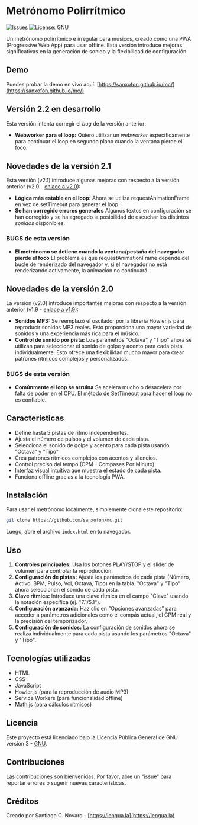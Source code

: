 # Metrónomo Polirrítmico

[![Issues](https://img.shields.io/github/issues/sanxofon/mc)](https://github.com/sanxofon/mc/issues)
[![License: GNU](https://img.shields.io/badge/License-GNU-blue.svg)](https://www.gnu.org/licenses/gpl-3.0)

Un metrónomo polirrítmico e irregular para músicos, creado como una PWA (Progressive Web App) para usar offline. Esta versión introduce mejoras significativas en la generación de sonido y la flexibilidad de configuración.

## Demo

Puedes probar la demo en vivo aquí: [https://sanxofon.github.io/mc/](https://sanxofon.github.io/mc/)

## Versión 2.2 en desarrollo

Esta versión intenta corregir el *bug* de la versión anterior:

* **Webworker para el loop:**  Quiero utilizar un *webworker* específicamente para continuar el loop en segundo plano cuando la ventana pierde el foco.

## Novedades de la versión 2.1

Esta versión (v2.1) introduce algunas mejoras con respecto a la versión anterior (v2.0 - [enlace a v2.0](https://github.com/sanxofon/mc/tree/v2.0)):

* **Lógica más estable en el loop:**  Ahora se utiliza requestAnimationFrame en vez de setTimeout para generar el loop.
* **Se han corregido errores generales** Algunos textos en configuración se han corregido y se ha agregado la posibilidad de escuchar los distintos *sonidos* disponibles.

### BUGS de esta versión

- **El metrónomo se detiene cuando la ventana/pestaña del navegador pierde el foco** El problema es que requestAnimationFrame depende del bucle de renderizado del navegador y, si el navegador no está renderizando activamente, la animación no continuará.

## Novedades de la versión 2.0

La versión (v2.0) introduce importantes mejoras con respecto a la versión anterior (v1.9 - [enlace a v1.9](https://github.com/sanxofon/mc/tree/v1.9)):

* **Sonidos MP3:**  Se reemplazó el oscilador por la librería Howler.js para reproducir sonidos MP3 reales.  Esto proporciona una mayor variedad de sonidos y una experiencia más rica para el músico.
* **Control de sonido por pista:**  Los parámetros "Octava" y "Tipo" ahora se utilizan para seleccionar el sonido de golpe y acento para cada pista individualmente.  Esto ofrece una flexibilidad mucho mayor para crear patrones rítmicos complejos y personalizados.

### BUGS de esta versión

- **Comúnmente el loop se arruina** Se acelera mucho o desacelera por falta de poder en el CPU. El método de SetTimeout para hacer el loop no es confiable.

## Características

* Define hasta 5 pistas de ritmo independientes.
* Ajusta el número de pulsos y el volumen de cada pista.
* Selecciona el sonido de golpe y acento para cada pista usando "Octava" y "Tipo"
* Crea patrones rítmicos complejos con acentos y silencios.
* Control preciso del tempo (CPM - Compases Por Minuto).
* Interfaz visual intuitiva que muestra el estado de cada pista.
* Funciona offline gracias a la tecnología PWA.

## Instalación

Para usar el metrónomo localmente, simplemente clona este repositorio:

```bash
git clone https://github.com/sanxofon/mc.git
```

Luego, abre el archivo `index.html` en tu navegador.

## Uso

1. **Controles principales:** Usa los botones PLAY/STOP y el slider de volumen para controlar la reproducción.
2. **Configuración de pistas:** Ajusta los parámetros de cada pista (Número, Activo, BPM, Pulso, Vol, Octava, Tipo) en la tabla.  "Octava" y "Tipo" ahora seleccionan el sonido de cada pista.
3. **Clave rítmica:** Introduce una clave rítmica en el campo "Clave" usando la notación específica (ej. "7.1/5.1").
4. **Configuración avanzada:** Haz clic en "Opciones avanzadas" para acceder a parámetros adicionales como el compás actual, el CPM real y la precisión del temporizador.
5. **Configuración de sonidos:** La configuración de sonidos ahora se realiza individualmente para cada pista usando los parámetros "Octava" y "Tipo".


## Tecnologías utilizadas

* HTML
* CSS
* JavaScript
* Howler.js (para la reproducción de audio MP3)
* Service Workers (para funcionalidad offline)
* Math.js (para cálculos rítmicos)


## Licencia

Este proyecto está licenciado bajo la Licencia Pública General de GNU versión 3 - [GNU](https://www.gnu.org/licenses/gpl-3.0).


## Contribuciones

Las contribuciones son bienvenidas. Por favor, abre un "issue" para reportar errores o sugerir nuevas características.


## Créditos

Creado por Santiago C. Novaro - [https://lengua.la](https://lengua.la)